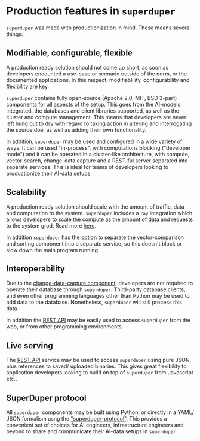# Production features in `superduper`

`superduper` was made with productionization in mind. These means several things:

## Modifiable, configurable, flexible

A production ready solution should not come up short, as soon as developers 
encounted a use-case or scenario outside of the norm, or the documented 
applications. In this respect, modifiablility, configurability and flexibility are key.

`superduper` contains fully open-source (Apache 2.0, MIT, BSD 3-part) components for all aspects of the setup.
This goes from the AI-models integrated, the databases and client libraries supported, as well as 
the cluster and compute management. This means that developers are never left hung out 
to dry with regard to taking action in altering and interrogating the source doe, as well 
as adding their own functionality.

In addition, `superduper` may be used and configured in a wide variety of ways.
It can be used "in-process", with computations blocking ("developer mode") and 
it can be operated in a cluster-like architecture, with compute, vector-search,
change-data capture and a REST-ful server separated into separate services.
This is ideal for teams of developers looking to productionize their AI-data setups.

## Scalability

A production ready solution should scale with the amount of traffic, data
and computation to the system. `superduper` includes a `ray` integration
which allows developers to scale the compute as the amount of data and requests
to the system grod. Read more [here](./non_blocking_ray_jobs).

In addition `superduper` has the option to separate the vector-comparison and sorting component
into a separate service, so this doesn't block or slow down the main program running.

## Interoperability

Due to the [change-data-capture component](./change_data_capture), developers 
are not required to operate their database through `superduper`. Third-party 
database clients, and even other programming languages other than Python 
may be used to add data to the database. Nonetheless, `superduper` 
will still process this data.

In addition the [REST API](./rest_api) may be easily used to access `superduper`
from the web, or from other programming environments.

## Live serving

The [REST API](./rest_api) service may be used to access `superduper` using pure JSON, 
plus references to saved/ uploaded binaries. This gives great flexibility to application
developers looking to build on top of `superduper` from Javascript etc..

## SuperDuper protocol

All `superduper` components may be built using Python, or directly in a YAML/ JSON formalism
usng the ["superduper-protocol"](./superduper_protocol.md).
This provides a convenient set of choices for AI engineers, infrastructure engineers 
and beyond to share and communicate their AI-data setups in `superduper`